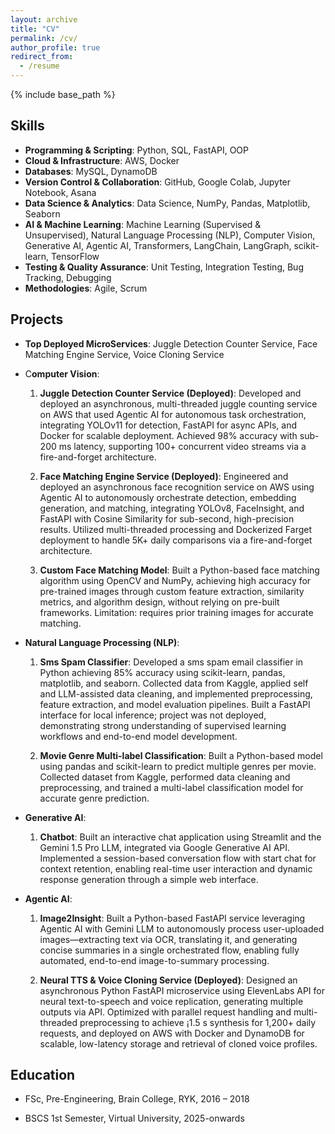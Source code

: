```yaml
---
layout: archive
title: "CV"
permalink: /cv/
author_profile: true
redirect_from:
  - /resume
---
```


{% include base_path %}

<!-- Education
======
* Ph.D in Version Control Theory, GitHub University, 2018 (expected)
* M.S. in Jekyll, GitHub University, 2014
* B.S. in GitHub, GitHub University, 2012 -->

<!-- Work experience
======
* Spring 2024: Academic Pages Collaborator
  * GitHub University
  * Duties includes: Updates and improvements to template
  * Supervisor: The Users

* Fall 2015: Research Assistant
  * GitHub University
  * Duties included: Merging pull requests
  * Supervisor: Professor Hub

* Summer 2015: Research Assistant
  * GitHub University
  * Duties included: Tagging issues
  * Supervisor: Professor Git -->
  
<!-- Skills
====== -->
## Skills
* **Programming & Scripting**: Python, SQL, FastAPI, OOP
* **Cloud & Infrastructure**: AWS, Docker
* **Databases**: MySQL, DynamoDB
* **Version Control & Collaboration**: GitHub, Google Colab, Jupyter Notebook, Asana
* **Data Science & Analytics**: Data Science, NumPy, Pandas, Matplotlib, Seaborn
* **AI & Machine Learning**: Machine Learning (Supervised & Unsupervised), Natural Language Processing
(NLP), Computer Vision, Generative AI, Agentic AI, Transformers, LangChain, LangGraph, scikit-learn,
TensorFlow
* **Testing & Quality Assurance**: Unit Testing, Integration Testing, Bug Tracking, Debugging
* **Methodologies**: Agile, Scrum

## Projects
* **Top Deployed MicroServices**: Juggle Detection Counter Service, Face Matching Engine Service,
Voice Cloning Service

* C**omputer Vision**:
  1. **Juggle Detection Counter Service (Deployed)**: Developed and deployed an asynchronous,
  multi-threaded juggle counting service on AWS that used Agentic AI for autonomous task orchestration, integrating
  YOLOv11 for detection, FastAPI for async APIs, and Docker for scalable deployment. Achieved 98% accuracy
  with sub-200 ms latency, supporting 100+ concurrent video streams via a fire-and-forget architecture.

  2. **Face Matching Engine Service (Deployed)**: Engineered and deployed an asynchronous face recognition
  service on AWS using Agentic AI to autonomously orchestrate detection, embedding generation, and matching,
  integrating YOLOv8, FaceInsight, and FastAPI with Cosine Similarity for sub-second, high-precision results.
  Utilized multi-threaded processing and Dockerized Farget deployment to handle 5K+ daily comparisons via a
  fire-and-forget architecture.

  3. **Custom Face Matching Model**: Built a Python-based face matching algorithm using OpenCV and
  NumPy, achieving high accuracy for pre-trained images through custom feature extraction, similarity metrics,
  and algorithm design, without relying on pre-built frameworks. Limitation: requires prior training images for
  accurate matching.

* **Natural Language Processing (NLP)**:
  1. **Sms Spam Classifier**: Developed a sms spam email classifier in Python achieving 85% accuracy using
  scikit-learn, pandas, matplotlib, and seaborn. Collected data from Kaggle, applied self and LLM-assisted data
  cleaning, and implemented preprocessing, feature extraction, and model evaluation pipelines. Built a FastAPI
  interface for local inference; project was not deployed, demonstrating strong understanding of supervised learning
  workflows and end-to-end model development.

  2. **Movie Genre Multi-label Classification**: Built a Python-based model using pandas and scikit-learn to
  predict multiple genres per movie. Collected dataset from Kaggle, performed data cleaning and preprocessing, and
  trained a multi-label classification model for accurate genre prediction.

* **Generative AI**:
  1. **Chatbot**: Built an interactive chat application using Streamlit and the Gemini 1.5 Pro LLM, integrated via
  Google Generative AI API. Implemented a session-based conversation flow with start chat for context retention,
  enabling real-time user interaction and dynamic response generation through a simple web interface.

* **Agentic AI**:
  1. **Image2Insight**: Built a Python-based FastAPI service leveraging Agentic AI with Gemini LLM to
  autonomously process user-uploaded images—extracting text via OCR, translating it, and generating concise
  summaries in a single orchestrated flow, enabling fully automated, end-to-end image-to-summary processing.

  2. **Neural TTS & Voice Cloning Service (Deployed)**: Designed an asynchronous Python FastAPI
  microservice using ElevenLabs API for neural text-to-speech and voice replication, generating multiple outputs via
  API. Optimized with parallel request handling and multi-threaded preprocessing to achieve ¡1.5 s synthesis for 1,200+
  daily requests, and deployed on AWS with Docker and DynamoDB for scalable, low-latency storage and retrieval of
  cloned voice profiles.
<!-- 
Education
====== -->
## Education
* FSc, Pre-Engineering, Brain College, RYK, 2016 – 2018

* BSCS 1st Semester, Virtual University, 2025-onwards

<!-- Publications
======
  <ul>{% for post in site.publications reversed %}
    {% include archive-single-cv.html %}
  {% endfor %}</ul>
  
Talks
======
  <ul>{% for post in site.talks reversed %}
    {% include archive-single-talk-cv.html  %}
  {% endfor %}</ul>
  
Teaching
======
  <ul>{% for post in site.teaching reversed %}
    {% include archive-single-cv.html %}
  {% endfor %}</ul> -->
  
<!-- Service and leadership
======
* Currently signed in to 43 different slack teams -->
